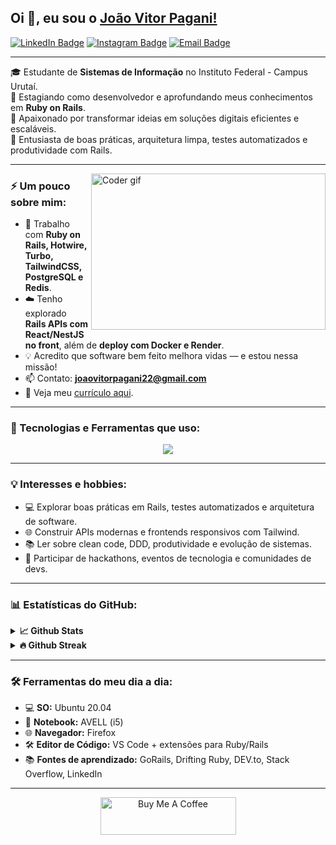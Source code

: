 ## Oi 👋, eu sou o [João Vitor Pagani!](https://github.com/joaovitorpagani99/)

[![LinkedIn Badge](https://img.shields.io/badge/-LinkedIn-0e76a8?style=flat-square&logo=linkedin&logoColor=white)](https://linkedin.com/in/jo%C3%A3o-v%C3%ADtor-pagani-998536195/)
[![Instagram Badge](https://img.shields.io/badge/-Instagram-e4405f?style=flat-square&logo=instagram&logoColor=white)](https://instagram.com/joaovitorpagani1/)
[![Email Badge](https://img.shields.io/badge/-Email-D14836?style=flat-square&logo=gmail&logoColor=white)](mailto:joaovitorpagani22@gmail.com)

---

🎓 Estudante de **Sistemas de Informação** no Instituto Federal - Campus Urutaí.  
💼 Estagiando como desenvolvedor e aprofundando meus conhecimentos em **Ruby on Rails**.  
🚀 Apaixonado por transformar ideias em soluções digitais eficientes e escaláveis.  
🧠 Entusiasta de boas práticas, arquitetura limpa, testes automatizados e produtividade com Rails.

---

<img align="right" height="250" width="375" alt="Coder gif" src="https://raw.githubusercontent.com/iampavangandhi/iampavangandhi/master/gifs/coder.gif" />

### ⚡ Um pouco sobre mim:

- 🔧 Trabalho com **Ruby on Rails, Hotwire, Turbo, TailwindCSS, PostgreSQL e Redis**.
- ☁️ Tenho explorado **Rails APIs com React/NestJS no front**, além de **deploy com Docker e Render**.
- 💡 Acredito que software bem feito melhora vidas — e estou nessa missão!
- 📫 Contato: **joaovitorpagani22@gmail.com**
- 📄 Veja meu [currículo aqui](https://github.com/joaovitorpagani99/joaovitorpagani99/raw/main/resume.pdf).

---

### 🚀 Tecnologias e Ferramentas que uso:

<p align="center">
  <a href="https://skillicons.dev">
    <img src="https://skillicons.dev/icons?i=rails,ruby,postgres,docker,redis,git,heroku,linux,github,vscode" />
  </a>
</p>

---

### 💡 Interesses e hobbies:

- 💻 Explorar boas práticas em Rails, testes automatizados e arquitetura de software.
- 🌐 Construir APIs modernas e frontends responsivos com Tailwind.
- 📚 Ler sobre clean code, DDD, produtividade e evolução de sistemas.
- 🍕 Participar de hackathons, eventos de tecnologia e comunidades de devs.

---

### 📊 Estatísticas do GitHub:

<details>
  <summary><b>📈 Github Stats</b></summary>
  <br />
  <img height="180em" src="https://github-readme-stats.vercel.app/api?username=joaovitorpagani99&show_icons=true&count_private=true&hide_border=true&theme=tokyonight" />
  <img height="180em" src="https://github-readme-stats.vercel.app/api/top-langs/?username=joaovitorpagani99&layout=compact&hide_border=true&langs_count=8&theme=tokyonight"/>
</details>

<details>
  <summary><b>🔥 Github Streak</b></summary>
  <br />
  <img height="180em" src="https://github-readme-streak-stats.herokuapp.com/?user=joaovitorpagani99&hide_border=true&theme=tokyonight" />
</details>

---

### 🛠️ Ferramentas do meu dia a dia:

- 💻 **SO:** Ubuntu 20.04
- 💼 **Notebook:** AVELL (i5)
- 🌐 **Navegador:** Firefox
- 🛠️ **Editor de Código:** VS Code + extensões para Ruby/Rails
- 📚 **Fontes de aprendizado:** GoRails, Drifting Ruby, DEV.to, Stack Overflow, LinkedIn

---

<p align="center">
  <a href="https://www.buymeacoffee.com/" target="_blank">
    <img src="https://cdn.buymeacoffee.com/buttons/v2/default-yellow.png" alt="Buy Me A Coffee" height="60px" width="217px" >
  </a>
</p>
